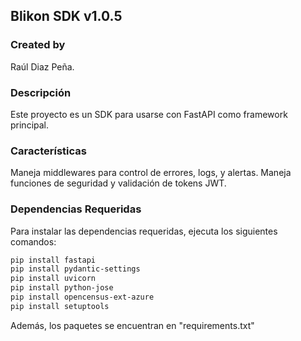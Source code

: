 
## Blikon SDK v1.0.5

### Created by
Raúl Diaz Peña.

### Descripción
Este proyecto es un SDK para usarse con FastAPI como framework principal.

### Características
Maneja middlewares para control de errores, logs, y alertas.
Maneja funciones de seguridad y validación de tokens JWT.

### Dependencias Requeridas

Para instalar las dependencias requeridas, ejecuta los siguientes comandos:

```bash
pip install fastapi
pip install pydantic-settings
pip install uvicorn
pip install python-jose
pip install opencensus-ext-azure
pip install setuptools
```

Además, los paquetes se encuentran en "requirements.txt"
